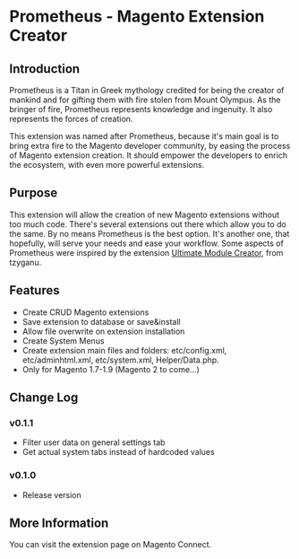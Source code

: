 # Prometheus - Magento Extension Creator

## Introduction

Prometheus is a Titan in Greek mythology credited for being the creator of mankind and for gifting them with fire stolen from Mount Olympus.
As the bringer of fire, Prometheus represents knowledge and ingenuity. It also represents the forces of creation.

This extension was named after Prometheus, because it's main goal is to bring extra fire to the Magento developer community,
by easing the process of Magento extension creation. It should empower the developers to enrich the ecosystem, with even more powerful extensions.

## Purpose

This extension will allow the creation of new Magento extensions without too much code. There's several extensions out there which allow you to do the same.
By no means Prometheus is the best option. It's another one, that hopefully, will serve your needs and ease your workflow.
Some aspects of Prometheus were inspired by the extension [Ultimate Module Creator](https://github.com/tzyganu/UMC1.9), from tzyganu.

## Features

- Create CRUD Magento extensions
- Save extension to database or save&install
- Allow file overwrite on extension installation
- Create System Menus
- Create extension main files and folders: etc/config.xml, etc/adminhtml.xml, etc/system.xml, Helper/Data.php.
- Only for Magento 1.7-1.9 (Magento 2 to come...)

## Change Log

### v0.1.1

- Filter user data on general settings tab
- Get actual system tabs instead of hardcoded values

### v0.1.0

- Release version

## More Information

You can visit the extension page on Magento Connect.